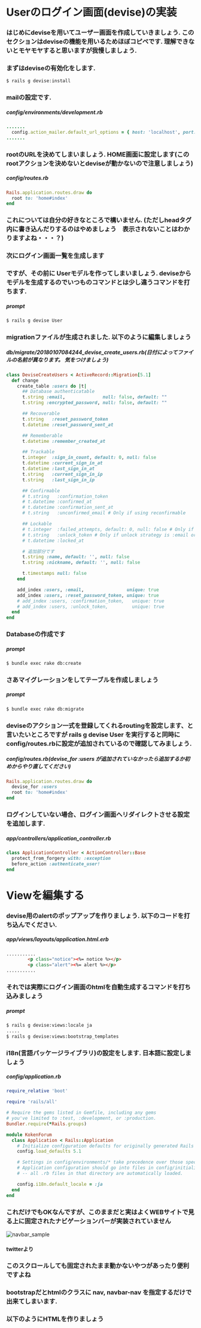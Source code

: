 # Userのログイン画面(devise)の実装

### はじめにdeviseを用いてユーザー画面を作成していきましょう. このセクションはdeviseの機能を用いるためほぼコピペです. 理解できないとモヤモヤすると思いますが我慢しましょう.

### まずはdeviseの有効化をします.
```bash
$ rails g devise:install
```

### mailの設定です.

##### config/environments/development.rb
```ruby
.......
  config.action_mailer.default_url_options = { host: 'localhost', port: 3000 }
.......
```

### rootのURLを決めてしまいましょう. HOME画面に設定します(このrootアクションを決めないとdeviseが動かないので注意しましょう)
##### config/routes.rb
```ruby
Rails.application.routes.draw do
  root to: 'home#index'
end
```

### これについては自分の好きなところで構いません. (ただしheadタグ内に書き込んだりするのはやめましょう　表示されないことはわかりますよね・・・？)

### 次にログイン画面一覧を生成します

### ですが、その前に Userモデルを作ってしまいましょう. deviseからモデルを生成するのでいつものコマンドとは少し違うコマンドを打ちます.

##### prompt
```bash
$ rails g devise User
```

### migrationファイルが生成されました. 以下のように編集しましょう

##### db/migrate/20180107084244\_devise\_create\_users.rb(日付によってファイルの名前が異なります。 気をつけましょう)
```ruby
class DeviseCreateUsers < ActiveRecord::Migration[5.1]
  def change
    create_table :users do |t|
      ## Database authenticatable
      t.string :email,              null: false, default: ""
      t.string :encrypted_password, null: false, default: ""

      ## Recoverable
      t.string   :reset_password_token
      t.datetime :reset_password_sent_at

      ## Rememberable
      t.datetime :remember_created_at

      ## Trackable
      t.integer  :sign_in_count, default: 0, null: false
      t.datetime :current_sign_in_at
      t.datetime :last_sign_in_at
      t.string   :current_sign_in_ip
      t.string   :last_sign_in_ip

      ## Confirmable
      # t.string   :confirmation_token
      # t.datetime :confirmed_at
      # t.datetime :confirmation_sent_at
      # t.string   :unconfirmed_email # Only if using reconfirmable

      ## Lockable
      # t.integer  :failed_attempts, default: 0, null: false # Only if lock strategy is :failed_attempts
      # t.string   :unlock_token # Only if unlock strategy is :email or :both
      # t.datetime :locked_at

      # 追加部分です
      t.string :name, default: '', null: false
      t.string :nickname, default: '', null: false

      t.timestamps null: false
    end

    add_index :users, :email,                unique: true
    add_index :users, :reset_password_token, unique: true
    # add_index :users, :confirmation_token,   unique: true
    # add_index :users, :unlock_token,         unique: true
  end
end
```

### Databaseの作成です

##### prompt
```bash
$ bundle exec rake db:create
```

### さあマイグレーションをしてテーブルを作成しましょう

##### prompt
```bash
$ bundle exec rake db:migrate
```

### deviseのアクション一式を登録してくれるroutingを設定します、と言いたいところですが rails g devise User を実行すると同時に config/routes.rbに設定が追加されているので確認してみましょう.

##### config/routes.rb(devise_for :users が追加されていなかったら追加するか初めからやり直してください)
```ruby
Rails.application.routes.draw do
  devise_for :users
  root to: 'home#index'
end
```

### ログインしていない場合、ログイン画面へリダイレクトさせる設定を追加します.

##### app/controllers/application_controller.rb
```ruby
class ApplicationController < ActionController::Base
  protect_from_forgery with: :exception
  before_action :authenticate_user!
end
```

# Viewを編集する

### devise用のalertのポップアップを作りましょう. 以下のコードを打ち込んでください.

##### app/views/layouts/application.html.erb
```html
...........
        <p class="notice"><%= notice %></p>
        <p class="alert"><%= alert %></p>
...........
```

### それでは実際にログイン画面のhtmlを自動生成するコマンドを打ち込みましょう

##### prompt
```bash
$ rails g devise:views:locale ja
.....
$ rails g devise:views:bootstrap_templates
```

### i18n(言語パッケージライブラリ)の設定をします. 日本語に設定しましょう

##### config/application.rb
```ruby
require_relative 'boot'

require 'rails/all'

# Require the gems listed in Gemfile, including any gems
# you've limited to :test, :development, or :production.
Bundler.require(*Rails.groups)

module KokenForum
  class Application < Rails::Application
    # Initialize configuration defaults for originally generated Rails version.
    config.load_defaults 5.1

    # Settings in config/environments/* take precedence over those specified here.
    # Application configuration should go into files in config/initializers
    # -- all .rb files in that directory are automatically loaded.

    config.i18n.default_locale = :ja
  end
end
```

### これだけでもOKなんですが、このままだと実はよくWEBサイトで見る上に固定されたナビゲーションバーが実装されていません

![navbar_sample](https://kokenstudy.github.io/2017/assets/img/sec_3/navbar_sample.png)

#### twitterより

### このスクロールしても固定されたまま動かないやつがあったり便利ですよね

### bootstrapだとhtmlのクラスに nav, navbar-nav を指定するだけで出来てしまいます.

### 以下のようにHTMLを作りましょう

##### 
```html

```